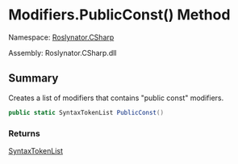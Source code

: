 # Modifiers\.PublicConst\(\) Method

Namespace: [Roslynator.CSharp](../../README.md)

Assembly: Roslynator\.CSharp\.dll

## Summary

Creates a list of modifiers that contains "public const" modifiers\.

```csharp
public static SyntaxTokenList PublicConst()
```

### Returns

[SyntaxTokenList](https://docs.microsoft.com/en-us/dotnet/api/microsoft.codeanalysis.syntaxtokenlist)

